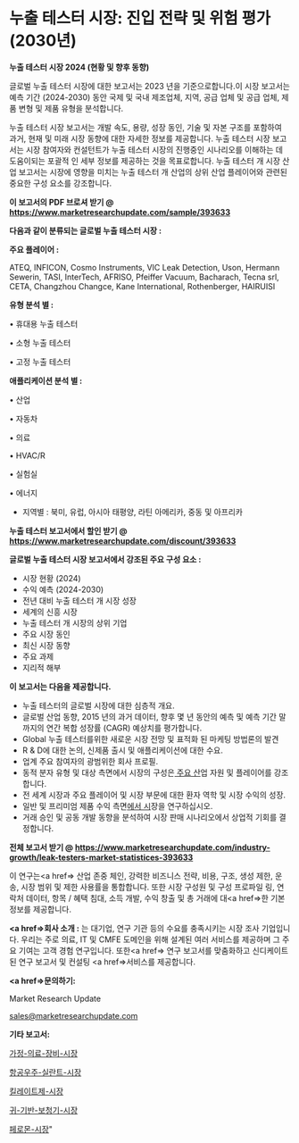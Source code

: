 # 누출 테스터 시장: 진입 전략 및 위험 평가(2030년)

<strong>누출 테스터 시장 2024 (현황 및 향후 동향)</strong>

글로벌 누출 테스터 시장에 대한 보고서는 2023 년을 기준으로합니다.이 시장 보고서는 예측 기간 (2024-2030) 동안 국제 및 국내 제조업체, 지역, 공급 업체 및 공급 업체, 제품 변형 및 제품 유형을 분석합니다.

누출 테스터 시장 보고서는 개발 속도, 용량, 성장 동인, 기술 및 자본 구조를 포함하여 과거, 현재 및 미래 시장 동향에 대한 자세한 정보를 제공합니다. 누출 테스터 시장 보고서는 시장 참여자와 컨설턴트가 누출 테스터 시장의 진행중인 시나리오를 이해하는 데 도움이되는 포괄적 인 세부 정보를 제공하는 것을 목표로합니다. 누출 테스터 개 시장 산업 보고서는 시장에 영향을 미치는 누출 테스터 개 산업의 상위 산업 플레이어와 관련된 중요한 구성 요소를 강조합니다.



<strong>이 보고서의 PDF 브로셔 받기 @ <a href=https://www.marketresearchupdate.com/sample/393633>https://www.marketresearchupdate.com/sample/393633</a></strong>



<strong>다음과 같이 분류되는 글로벌 누출 테스터 시장 :</strong>



<strong>주요 플레이어 :</strong>

ATEQ, INFICON, Cosmo Instruments, VIC Leak Detection, Uson, Hermann Sewerin, TASI, InterTech, AFRISO, Pfeiffer Vacuum, Bacharach, Tecna srl, CETA, Changzhou Changce, Kane International, Rothenberger, HAIRUISI



<strong>유형 분석 별 :</strong>

• 휴대용 누출 테스터

• 소형 누출 테스터

• 고정 누출 테스터



<strong>애플리케이션 분석 별 :</strong>

• 산업

• 자동차

• 의료

• HVAC/R

• 실험실

• 에너지

<ul>
  <li>지역별 : 북미, 유럽, 아시아 태평양, 라틴 아메리카, 중동 및 아프리카</li>
</ul>


<strong>누출 테스터 보고서에서 할인 받기 @ <a href=https://www.marketresearchupdate.com/discount/393633>https://www.marketresearchupdate.com/discount/393633</a></strong>



<strong>글로벌 누출 테스터 시장 보고서에서 강조된 주요 구성 요소 :</strong>
<ul>
  <li>시장 현황 (2024)</li>
  <li>수익 예측 (2024-2030)</li>
  <li>전년 대비 누출 테스터 개 시장 성장</li>
  <li>세계의 신흥 시장</li>
  <li>누출 테스터 개 시장의 상위 기업</li>
  <li>주요 시장 동인</li>
  <li>최신 시장 동향</li>
  <li>주요 과제</li>
  <li>지리적 해부</li>
</ul>


<strong>이 보고서는 다음을 제공합니다.</strong>
<ul>
  <li>누출 테스터의 글로벌 시장에 대한 심층적 개요.</li>
  <li>글로벌 산업 동향, 2015 년의 과거 데이터, 향후 몇 년 동안의 예측 및 예측 기간 말까지의 연간 복합 성장률 (CAGR) 예상치를 평가합니다.</li>
  <li>Global 누출 테스터를위한 새로운 시장 전망 및 표적화 된 마케팅 방법론의 발견</li>
  <li>R &amp; D에 대한 논의, 신제품 출시 및 애플리케이션에 대한 수요.</li>
  <li>업계 주요 참여자의 광범위한 회사 프로필.</li>
  <li>동적 분자 유형 및 대상 측면에서 시장의 구성은<a href=> 주요 산</a>업 자원 및 플레이어를 강조합니다.</li>
  <li>전 세계 시장과 주요 플레이어 및 시장 부문에 대한 환자 역학 및 시장 수익의 성장.</li>
  <li>일반 및 프리미엄 제품 수익 측면<a href=>에서 시</a>장을 연구하십시오.</li>
  <li>거래 승인 및 공동 개발 동향을 분석하여 시장 판매 시나리오에서 상업적 기회를 결정합니다.</li>
</ul>



<strong>전체 보고서 받기 @ <a href=https://www.marketresearchupdate.com/industry-growth/leak-testers-market-statistices-393633>https://www.marketresearchupdate.com/industry-growth/leak-testers-market-statistices-393633</a></strong>

이 연구는<a href=> 산업 존중</a> 체인, 강력한 비즈니스 전략, 비용, 구조, 생성 제한, 운송, 시장 범위 및 제한 사용률을 통합합니다. 또한 시장 구성원 및 구성 프로파일 링, 연락처 데이터, 항목 / 혜택 침대, 소득 개발, 수익 창출 및 총 거래에 대<a href=>한 기본 </a>정보를 제공합니다.



<strong><a href=>회사 소</a>개 :</strong>
는 대기업, 연구 기관 등의 수요를 충족시키는 시장 조사 기업입니다. 우리는 주로 의료, IT 및 CMFE 도메인을 위해 설계된 여러 서비스를 제공하며 그 주요 기여는 고객 경험 연구입니다. 또한<a href=> 연구 보</a>고서를 맞춤화하고 신디케이트 된 연구 보고서 및 컨설팅 <a href=>서비스</a>를 제공합니다.



<strong><a href=>문의하기:</a></strong>

Market Research Update

sales@marketresearchupdate.com



<strong>기타 보고서:</strong>

<a href=https://www.linkedin.com/pulse/가정-의료-장비-시장-경쟁-분석-및-성장-잠재력-2029-analytics-alchemy-360-analysis/>가정-의료-장비-시장</a>

<a href=https://www.linkedin.com/pulse/항공우주-실란트-시장-진입-전략-및-위험-평가2029년-trend-tracking-tips-360-analysis-a3cpf/>항공우주-실란트-시장</a>

<a href=https://www.linkedin.com/pulse/킬레이트제-시장-진입-전략-및-위험-평가2029년-consumer-connection-compendium-ana-kzwtf/>킬레이트제-시장</a>

<a href=https://www.linkedin.com/pulse/귀-기반-보청기-시장-진입-전략-및-위험-평가2030년-data-dive-diaries-24-analysis-knb9f/>귀-기반-보청기-시장</a>

<a href=https://www.linkedin.com/pulse/페로몬-시장-규모-및-성장-2023-consumer-connection-compendium-ana-vd3wf/>페로몬-시장</a>"
